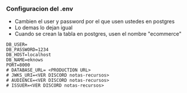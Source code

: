 ### Configuracion del .env

- Cambien el user y password por el que usen ustedes en postgres
- Lo demas lo dejan igual
- Cuando se crean la tabla en postgres, usen el nombre "ecommerce"

```
DB_USER=
DB_PASSWORD=1234
DB_HOST=localhost
DB_NAME=eknows
PORT=8000
# DATABASE_URL= <PRODUCTION URL>
# JWKS_URI=<VER DISCORD notas-recursos>
# AUDIENCE=<VER DISCORD notas-recursos>
# ISSUER=<VER DISCORD notas-recursos>
```

